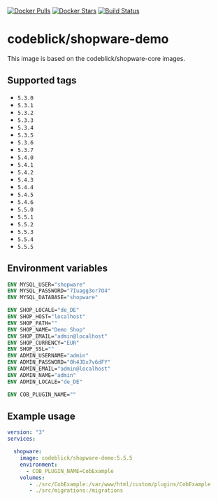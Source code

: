 [![Docker Pulls](https://img.shields.io/docker/pulls/codeblick/shopware-demo.svg)](https://hub.docker.com/r/codeblick/shopware-demo/)
[![Docker Stars](https://img.shields.io/docker/stars/codeblick/shopware-demo.svg)](https://hub.docker.com/r/codeblick/shopware-demo/)
[![Build Status](https://travis-ci.org/codeblick/docker-shopware-demo.svg?branch=master)](https://travis-ci.org/codeblick/docker-shopware-demo)

# codeblick/shopware-demo

This image is based on the codeblick/shopware-core images.

## Supported tags

- `5.3.0`
- `5.3.1`
- `5.3.2`
- `5.3.3`
- `5.3.4`
- `5.3.5`
- `5.3.6`
- `5.3.7`
- `5.4.0`
- `5.4.1`
- `5.4.2`
- `5.4.3`
- `5.4.4`
- `5.4.5`
- `5.4.6`
- `5.5.0`
- `5.5.1`
- `5.5.2`
- `5.5.3`
- `5.5.4`
- `5.5.5`

## Environment variables

```dockerfile
ENV MYSQL_USER="shopware"
ENV MYSQL_PASSWORD="7Iuagg3or7O4"
ENV MYSQL_DATABASE="shopware"

ENV SHOP_LOCALE="de_DE"
ENV SHOP_HOST="localhost"
ENV SHOP_PATH=""
ENV SHOP_NAME="Demo Shop"
ENV SHOP_EMAIL="admin@localhost"
ENV SHOP_CURRENCY="EUR"
ENV SHOP_SSL=""
ENV ADMIN_USERNAME="admin"
ENV ADMIN_PASSWORD="0h4JDx7v6dFY"
ENV ADMIN_EMAIL="admin@localhost"
ENV ADMIN_NAME="admin"
ENV ADMIN_LOCALE="de_DE"

ENV COB_PLUGIN_NAME=""
```

## Example usage

```yaml
version: "3"
services:

  shopware:
    image: codeblick/shopware-demo:5.5.5
    environment:
      - COB_PLUGIN_NAME=CobExample
    volumes:
       - ./src/CobExample:/var/www/html/custom/plugins/CobExample
       - ./src/migrations:/migrations

```
